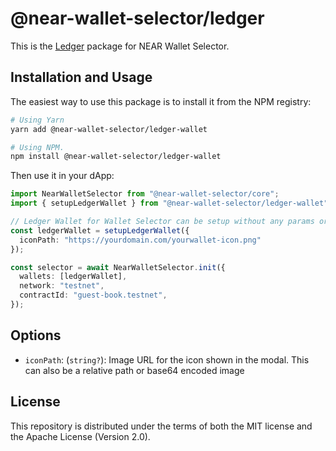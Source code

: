 # @near-wallet-selector/ledger

This is the [Ledger](https://www.ledger.com/) package for NEAR Wallet Selector.

## Installation and Usage

The easiest way to use this package is to install it from the NPM registry:

```bash
# Using Yarn
yarn add @near-wallet-selector/ledger-wallet

# Using NPM.
npm install @near-wallet-selector/ledger-wallet
```

Then use it in your dApp:

```ts
import NearWalletSelector from "@near-wallet-selector/core";
import { setupLedgerWallet } from "@near-wallet-selector/ledger-wallet";

// Ledger Wallet for Wallet Selector can be setup without any params or it can take one optional param.
const ledgerWallet = setupLedgerWallet({
  iconPath: "https://yourdomain.com/yourwallet-icon.png"
});

const selector = await NearWalletSelector.init({
  wallets: [ledgerWallet],
  network: "testnet",
  contractId: "guest-book.testnet",
});
```

## Options

- `iconPath`: (`string?`): Image URL for the icon shown in the modal. This can also be a relative path or base64 encoded image

## License

This repository is distributed under the terms of both the MIT license and the Apache License (Version 2.0).
